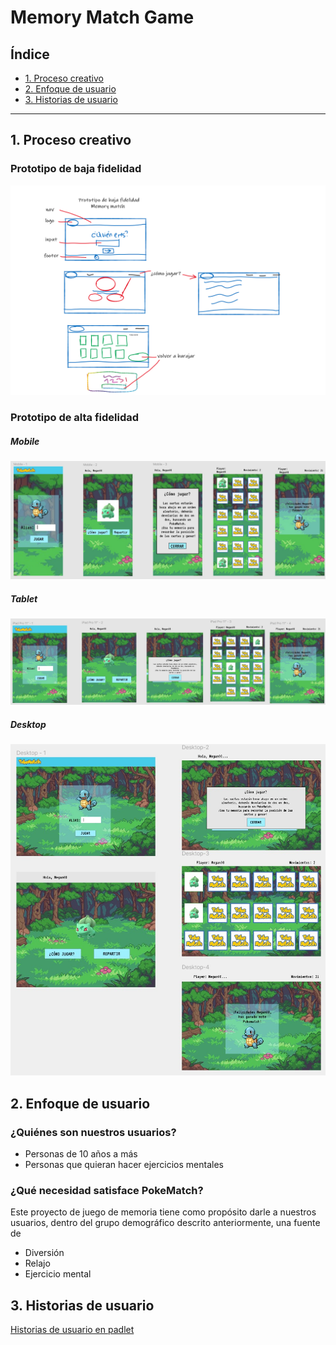# Memory Match Game

## Índice

* [1. Proceso creativo](#1-proceso-creativo)
* [2. Enfoque de usuario](#2-enfoque-de-usuario)
* [3. Historias de usuario](#3-historias-de-usuario)

***

## 1. Proceso creativo

### Prototipo de baja fidelidad
![Mi prototipo de baja fidelidad](./baja-fidelidad.png)

### Prototipo de alta fidelidad
##### Mobile
![Para mobile](./mobile-figma.jpg)

##### Tablet
![Para tablet](./tablet-figma.jpg)

##### Desktop
![Para desktop](./desktop-figma.jpg)

## 2. Enfoque de usuario

### ¿Quiénes son nuestros usuarios?
- Personas de 10 años a más
- Personas que quieran hacer ejercicios mentales
### ¿Qué necesidad satisface PokeMatch?
Este proyecto de juego de memoria tiene como propósito darle a nuestros usuarios, dentro del grupo demográfico descrito anteriormente, una fuente de
- Diversión
- Relajo
- Ejercicio mental

## 3. Historias de usuario

[Historias de usuario en padlet](https://padlet.com/meg2086/HU)
